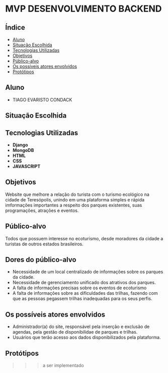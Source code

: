 # MVP DESENVOLVIMENTO BACKEND

## Índice
- [Aluno](#aluno)
- [Situação Escolhida](#situação-escolhida)
- [Tecnologias Utilizadas](#tecnologias-utilizadas)
- [Objetivos](#objetivos)
- [Público-alvo](#público-alvo)
- [Os possíveis atores envolvidos](#os-possíveis-atores-envolvidos)
- [Protótipos](#protótipos)

## Aluno
- TIAGO EVARISTO CONDACK	

## Situação Escolhida

## Tecnologias Utilizadas
- **Django**
- **MongoDB**
- **HTML**
- **CSS**
- **JAVASCRIPT**

## Objetivos
Website que  melhore a relação do turista com o turismo ecológico na cidade de Teresópolis, unindo em uma plataforma simples e rápida imformações importantes a respeito dos parques existentes, suas programações, atrações e eventos.

## Público-alvo
Todos que possuem interesse no ecoturismo, desde moradores da cidade a turistas de outros estados brasileiros.

## Dores do público-alvo
- Necessidade de um local centralizado de informações sobre os parques da cidade.
- Necessidade de gerenciamento unificado dos atrativos dos parques.
- A falta de informações precisas sobre os eventos de ecoturismo
- A falta de informações sobre as dificuldades das trilhas, fazendo com que as pessoas pegassem trilhas inadequadas para os seus perfis.

## Os possíveis atores envolvidos
- Administrador(a) do site, responsável pela inserção e exclusão de agendas, pela gestão de disponibilidae de parques e trilhas.
- Usuários que terão acesso aos dados disponibilizados pela plataforma.
## Protótipos
>>> a ser implementado
